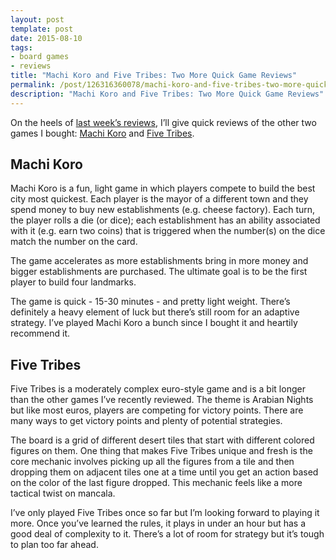 ```yaml
---
layout: post
template: post
date: 2015-08-10
tags:
- board games
- reviews
title: "Machi Koro and Five Tribes: Two More Quick Game Reviews"
permalink: /post/126316360078/machi-koro-and-five-tribes-two-more-quick-game
description: "Machi Koro and Five Tribes: Two More Quick Game Reviews"
---
```

<p>On the heels of <a href="http://blog.randylubin.com/post/125732898238/tsuro-and-fluxx-two-quick-game-reviews">last week’s reviews</a>, I’ll give quick reviews of the other two games I bought: <a href="https://boardgamegeek.com/boardgame/143884/machi-koro">Machi Koro</a> and <a href="https://boardgamegeek.com/boardgame/157354/five-tribes">Five Tribes</a>.</p><h2>Machi Koro</h2><p>Machi Koro is a fun, light game in which players compete to build the best city most quickest. Each player is the mayor of a different town and they spend money to buy new establishments (e.g. cheese factory). Each turn, the player rolls a die (or dice); each establishment has an ability associated with it (e.g. earn two coins) that is triggered when the number(s) on the dice match the number on the card.</p><p>The game accelerates as more establishments bring in more money and bigger establishments are purchased. The ultimate goal is to be the first player to build four landmarks.</p><p>The game is quick - 15-30 minutes - and pretty light weight. There’s definitely a heavy element of luck but there’s still room for an adaptive strategy. I’ve played Machi Koro a bunch since I bought it and heartily recommend it.</p><h2>Five Tribes</h2><p>Five Tribes is a moderately complex euro-style game and is a bit longer than the other games I’ve recently reviewed. The theme is Arabian Nights but like most euros, players are competing for victory points. There are many ways to get victory points and plenty of potential strategies.</p><p>The board is a grid of different desert tiles that start with different colored figures on them. One thing that makes Five Tribes unique and fresh is the core mechanic involves picking up all the figures from a tile and then dropping them on adjacent tiles one at a time until you get an action based on the color of the last figure dropped. This mechanic feels like a more tactical twist on mancala.</p><p>I’ve only played Five Tribes once so far but I’m looking forward to playing it more. Once you’ve learned the rules, it plays in under an hour but has a good deal of complexity to it. There’s a lot of room for strategy but it’s tough to plan too far ahead.&nbsp;</p>